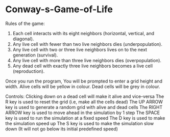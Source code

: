 # Conway-s-Game-of-Life

Rules of the game:
1. Each cell interacts with its eight neighbors (horizontal, vertical, and diagonal).
2. Any live cell with fewer than two live neighbors dies (underpopulation).
3. Any live cell with two or three live neighbors lives on to the next generation (survival).
4. Any live cell with more than three live neighbors dies (overpopulation).
5. Any dead cell with exactly three live neighbors becomes a live cell (reproduction).

Once you run the program, You will be prompted to enter a grid height and width.
Alive cells will be yellow in colour. Dead cells will be grey in colour.

Controls:
Clicking down on a dead cell will make it alive and vice-versa 
The R key is used to reset the grid (i.e, make all the cells dead)
The UP ARROW key is used to generate a random grid with alive and dead cells
The RIGHT ARROW key is used to move ahead in the simulation by 1 step 
The SPACE key is used to run the simulation at a fixed speed
The D key is used to make the simulation speed up
The S key is used to make the simulation slow down (It will not go below its initial predefined speed)

